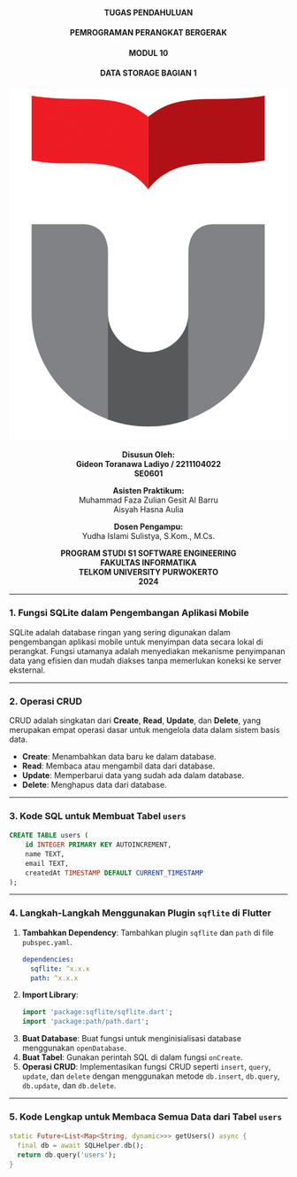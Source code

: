 <div style="text-align: center;">

#### TUGAS PENDAHULUAN  
#### PEMROGRAMAN PERANGKAT BERGERAK  
#### MODUL 10
#### DATA STORAGE BAGIAN 1

![Screenshot Code](../../cover_tp/logo.png)

**Disusun Oleh:**  
**Gideon Toranawa Ladiyo / 2211104022**  
**SE0601**  

**Asisten Praktikum:**  
Muhammad Faza Zulian Gesit Al Barru  
Aisyah Hasna Aulia  

**Dosen Pengampu:**  
Yudha Islami Sulistya, S.Kom., M.Cs.  


**PROGRAM STUDI S1 SOFTWARE ENGINEERING**  
**FAKULTAS INFORMATIKA**  
**TELKOM UNIVERSITY PURWOKERTO**  
**2024**

</div>

---

### 1. Fungsi SQLite dalam Pengembangan Aplikasi Mobile
SQLite adalah database ringan yang sering digunakan dalam pengembangan aplikasi mobile untuk menyimpan data secara lokal di perangkat. Fungsi utamanya adalah menyediakan mekanisme penyimpanan data yang efisien dan mudah diakses tanpa memerlukan koneksi ke server eksternal.

---

### 2. Operasi CRUD
CRUD adalah singkatan dari **Create**, **Read**, **Update**, dan **Delete**, yang merupakan empat operasi dasar untuk mengelola data dalam sistem basis data.

- **Create**: Menambahkan data baru ke dalam database.
- **Read**: Membaca atau mengambil data dari database.
- **Update**: Memperbarui data yang sudah ada dalam database.
- **Delete**: Menghapus data dari database.

---

### 3. Kode SQL untuk Membuat Tabel `users`
```sql
CREATE TABLE users (
    id INTEGER PRIMARY KEY AUTOINCREMENT,
    name TEXT,
    email TEXT,
    createdAt TIMESTAMP DEFAULT CURRENT_TIMESTAMP
);
```

---

### 4. Langkah-Langkah Menggunakan Plugin `sqflite` di Flutter
1. **Tambahkan Dependency**: Tambahkan plugin `sqflite` dan `path` di file `pubspec.yaml`.
   ```yaml
   dependencies:
     sqflite: ^x.x.x
     path: ^x.x.x
   ```
2. **Import Library**:
   ```dart
   import 'package:sqflite/sqflite.dart';
   import 'package:path/path.dart';
   ```
3. **Buat Database**:
   Buat fungsi untuk menginisialisasi database menggunakan `openDatabase`.
4. **Buat Tabel**:
   Gunakan perintah SQL di dalam fungsi `onCreate`.
5. **Operasi CRUD**:
   Implementasikan fungsi CRUD seperti `insert`, `query`, `update`, dan `delete` dengan menggunakan metode `db.insert`, `db.query`, `db.update`, dan `db.delete`.

---

### 5. Kode Lengkap untuk Membaca Semua Data dari Tabel `users`
```dart
static Future<List<Map<String, dynamic>>> getUsers() async {
  final db = await SQLHelper.db();
  return db.query('users');
}
```